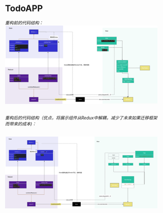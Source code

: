 # TodoAPP

###### 重构前的代码结构：![](/assets/todoAPP结构图.png)

###### 重构后的代码结构（优点，将展示组件从Redux中解耦，减少了未来如果迁移框架而带来的成本\)：

![](/assets/todoAPP重构后的代码.png)



